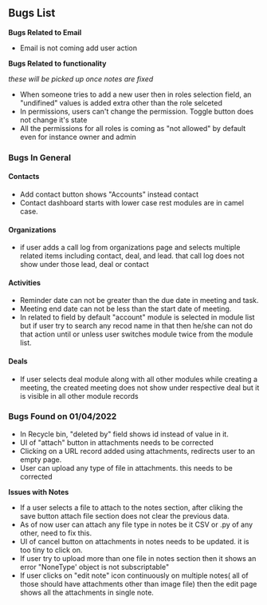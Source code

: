## **Bugs List**
**Bugs Related to Email**
* Email is not coming add user action

**Bugs Related to functionality**

 _these will be picked up once notes are fixed_
 
* When someone tries to add a new user then in roles selection field, an "undifined" values is added extra other than the role selceted
* In permissions, users can't change the permission. Toggle button does not change it's state
* All the permissions for all roles is coming as "not allowed" by default even for instance owner and admin

### **Bugs In General**

#### Contacts

 * Add contact button shows "Accounts" instead contact
 * Contact dashboard starts with lower case rest modules are in camel case.
 
 #### Organizations
 
 * if user adds a call log from organizations page and selects multiple related items including contact, deal, and lead. that call log does not show under those lead, deal or contact
 
 #### Activities
 
* Reminder date can not be greater than the due date in meeting and task.
* Meeting end date can not be less than the start date of meeting.
* In related to field by default "account" module is selected in module list but if user try to search any recod name in that then he/she can not do that action until or unless user switches module twice from the module list.
 
 #### Deals
 
* If user selects deal module along with all other modules while creating a meeting, the created meeting does not show under respective deal but it is visible in all other module records

### Bugs Found on 01/04/2022

 * In Recycle bin, "deleted by" field shows id instead of value in it.
 * UI of "attach" button in attachments needs to be corrected
 * Clicking on a URL record added using attachments, redirects user to an empty page.
 * User can upload any type of file in attachments. this needs to be corrected
 
**Issues with Notes**

 * If a user selects a file to attach to the notes section, after cliking the save button attach file section does not clear the previous data.
 * As of now user can attach any file type in notes be it CSV or .py of any other, need to fix this.
 * UI of cancel button on attachments in notes needs to be updated. it is too tiny to click on.
 * If user try to upload more than one file in notes section then it shows an error "NoneType' object is not subscriptable"
 * If user clicks on "edit note" icon continuously on multiple notes( all of those should have attachments other than image file) then the edit page shows all the attachments in single note.
